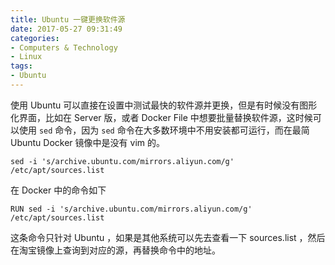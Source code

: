 ```yaml
---
title: Ubuntu 一键更换软件源
date: 2017-05-27 09:31:49
categories:
- Computers & Technology
- Linux
tags:
- Ubuntu
---
```


使用 Ubuntu 可以直接在设置中测试最快的软件源并更换，但是有时候没有图形化界面，比如在 Server 版，或者 Docker File 
中想要批量替换软件源，这时候可以使用 `sed` 命令，因为 `sed` 命令在大多数环境中不用安装都可运行，而在最简 Ubuntu Docker 镜像中是没有 vim 的。

<!--more-->

```Shell
sed -i 's/archive.ubuntu.com/mirrors.aliyun.com/g' /etc/apt/sources.list
```

在 Docker 中的命令如下

```Shell
RUN sed -i 's/archive.ubuntu.com/mirrors.aliyun.com/g' /etc/apt/sources.list
```

这条命令只针对 Ubuntu ，如果是其他系统可以先去查看一下 sources.list ，然后在淘宝镜像上查询到对应的源，再替换命令中的地址。
